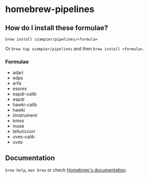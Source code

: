 # homebrew-pipelines

## How do I install these formulae?

`brew install szampier/pipelines/<formula>`

Or `brew tap szampier/pipelines` and then `brew install <formula>`.

### Formulae
* adari
* edps
* erfa
* esorex
* espdr-calib
* espdr
* hawki-calib
* hawki
* iiinstrument
* kmos
* muse
* telluriccorr
* uves-calib
* uves

## Documentation

`brew help`, `man brew` or check [Homebrew's documentation](https://docs.brew.sh).

